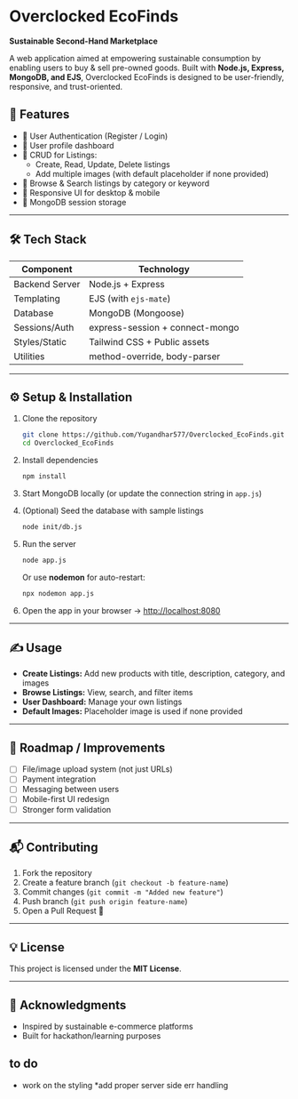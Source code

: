 # Overclocked EcoFinds

**Sustainable Second-Hand Marketplace**

A web application aimed at empowering sustainable consumption by enabling users to buy & sell pre-owned goods. Built with **Node.js, Express, MongoDB, and EJS**, Overclocked EcoFinds is designed to be user-friendly, responsive, and trust-oriented.


## 🚀 Features

- 🔐 User Authentication (Register / Login)  
- 👤 User profile dashboard  
- 🛒 CRUD for Listings:
  - Create, Read, Update, Delete listings
  - Add multiple images (with default placeholder if none provided)  
- 🔎 Browse & Search listings by category or keyword  
- 📱 Responsive UI for desktop & mobile  
- 💾 MongoDB session storage  

---

## 🛠 Tech Stack

| Component        | Technology |
|------------------|------------|
| Backend Server   | Node.js + Express |
| Templating       | EJS (with `ejs-mate`) |
| Database         | MongoDB (Mongoose) |
| Sessions/Auth    | express-session + connect-mongo |
| Styles/Static    | Tailwind CSS + Public assets |
| Utilities        | method-override, body-parser |

---

## ⚙️ Setup & Installation

1. Clone the repository  
   ```bash
   git clone https://github.com/Yugandhar577/Overclocked_EcoFinds.git
   cd Overclocked_EcoFinds
   ```
   
2. Install dependencies

   ```bash
   npm install
   ```

3. Start MongoDB locally (or update the connection string in `app.js`)

4. (Optional) Seed the database with sample listings

   ```bash
   node init/db.js
   ```

5. Run the server

   ```bash
   node app.js
   ```

   Or use **nodemon** for auto-restart:

   ```bash
   npx nodemon app.js
   ```

6. Open the app in your browser → [http://localhost:8080](http://localhost:8080)

---

## ✍️ Usage

* **Create Listings:** Add new products with title, description, category, and images
* **Browse Listings:** View, search, and filter items
* **User Dashboard:** Manage your own listings
* **Default Images:** Placeholder image is used if none provided

---

## 🧪 Roadmap / Improvements

* [ ] File/image upload system (not just URLs)
* [ ] Payment integration
* [ ] Messaging between users
* [ ] Mobile-first UI redesign
* [ ] Stronger form validation

---

## 📬 Contributing

1. Fork the repository
2. Create a feature branch (`git checkout -b feature-name`)
3. Commit changes (`git commit -m "Added new feature"`)
4. Push branch (`git push origin feature-name`)
5. Open a Pull Request 🎉

---

## 💡 License

This project is licensed under the **MIT License**.

---

## 🙏 Acknowledgments

* Inspired by sustainable e-commerce platforms
* Built for hackathon/learning purposes


## to do
* work on the styling 
*add proper server side err handling 